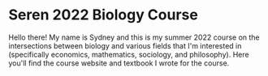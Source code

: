 # Seren 2022 Biology Course
 
Hello there! My name is Sydney and this is my summer 2022 course on the intersections between biology and various fields that I'm interested in (specifically economics, mathematics, sociology, and philosophy). Here you'll find the course website and textbook I wrote for the course. 
